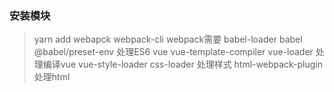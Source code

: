 ### 安装模块

> yarn add webapck webpack-cli webpack需要
> babel-loader babel @babel/preset-env 处理ES6
> vue vue-template-compiler vue-loader 处理编译vue
> vue-style-loader css-loader 处理样式
> html-webpack-plugin 处理html